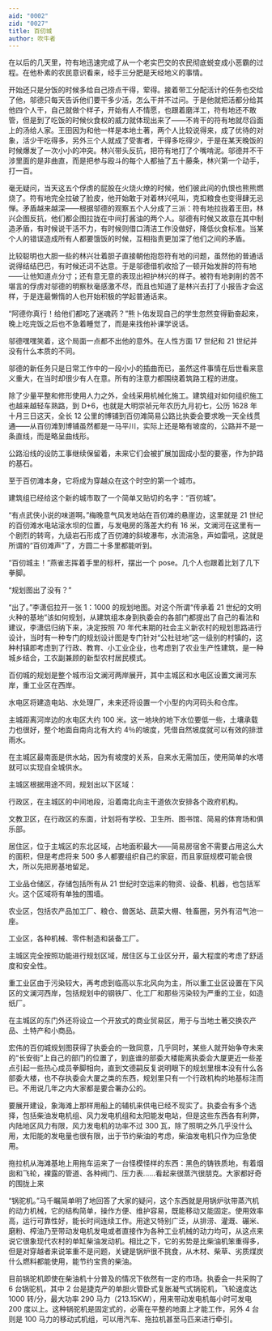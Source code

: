 ```yaml
---
aid: "0002"
zid: "0027"
title: 百仞城
author: 吹牛者
---
```


在以后的几天里，符有地迅速完成了从一个老实巴交的农民彻底蜕变成小恶霸的过程。在他朴素的农民意识看来，经手三分肥是天经地义的事情。

开始还只是分饭的时候多给自己捞点干得，荤得。接着带工分配活计的任务也交给了他，邬德只每天告诉他们要干多少活，怎么干并不过问。于是他就把活都分给其他四个人干，自己就做个样子，开始有人不情愿，也跟着磨洋工，符有地还不敢管，但是到了吃饭的时候伙食权的威力就体现出来了——不肯干的符有地就尽舀面上的汤给人家。王田因为和他一样是本地土著，两个人比较说得来，成了优待的对象，活少干吃得多，另外三个人就成了受害者，干得多吃得少，于是在某天晚饭的时候爆发了一次小小的冲突。林兴带头反抗，把符有地打了个嘴啃泥。邬德并不干涉里面的是非曲直，而是把参与殴斗的每个人都抽了五十藤条，林兴第一个动手，打一百。

毫无疑问，当天这五个俘虏的屁股在火烧火燎的时候，他们彼此间的仇恨也熊熊燃烧了。符有地完全拉破了脸皮，他开始敢于对着林兴吼叫，克扣粮食也变得肆无忌惮。矛盾越来越深——根据邬德的观察五个人分成了三派：符有地拉拢着王田，林兴企图反抗，他们都企图拉拢在中间打酱油的两个人。邬德有时候又故意在其中制造矛盾，有时候说干活不力，有时候则借口清洁工作没做好，降低伙食标准。当某个人的错误造成所有人都要饿饭的时候，互相指责更加深了他们之间的矛盾。

比较聪明也大胆一些的林兴壮着胆子直接朝他抱怨符有地的问题，虽然他的普通话说得结结巴巴，有时候还词不达意。于是邬德借机收拾了一顿开始发胖的符有地——让他知道点分寸；还有意无意的表现出袒护林兴的样子。被符有地剥削的苦不堪言的俘虏对邬德的明察秋毫感激不尽，而且也知道了是林兴去打了小报告才会这样，于是连最懒惰的人也开始积极的学起普通话来。

“阿德你真行！给他们都吃了迷魂药？”熊卜佑发现自己的学生忽然变得勤奋起来，晚上吃完饭之后也不急着睡觉了，而是来找他补课学说话。

邬德嘿嘿笑着，这个局面一点都不出他的意外。在人性方面 17 世纪和 21 世纪并没有什么本质的不同。

邬德的新任务只是日常工作中的一段小小的插曲而已，虽然这件事情在后世看来意义重大，在当时却很少有人在意。所有的注意力都围绕着筑路工程的进度。

除了少量平整和修形使用人力之外，全线采用机械化施工。建筑组对如何组织施工也越来越轻车熟路，到 D+6，也就是大明崇祯元年农历九月初七，公历 1628 年十月三日这天，全长 12 公里的博铺到百仞滩简易公路比执委会要求晚一天全线贯通——从百仞滩到博铺虽然都是一马平川，实际上还是略有坡度的，公路并不是一条直线，而是略呈曲线形。

公路沿线的设防工事继续保留着，未来它们会被扩展加固成小型的要塞，作为护路的基石。

至于百仞滩本身，它将成为穿越众在这个时空的第一个城市。

建筑组已经给这个新的城市取了一个简单又贴切的名字：“百仞城”。

“有点武侠小说的味道啊。”梅晚意气风发地站在百仞滩的悬崖边，这里就是 21 世纪的百仞滩水电站滚水坝的位置，与发电房的落差大约有 16 米，文澜河在这里有一个剧烈的转弯，九级岩石形成了百仞滩的斜坡瀑布，水流湍急，声如雷吼，这就是所谓的“百仞滩声”了，方圆二十多里都能听到。

“百仞城主！”燕雀志挥着手里的标杆，摆出一个 pose。几个人也跟着比划了几下拳脚。

“规划图出了没有？”

“出了。”李潇侣拉开一张 1：1000 的规划地图。对这个所谓“传承着 21 世纪的文明火种的基地”该如何规划，从建筑组本身到执委会的各部门都提出了自己的看法和建议，李潇侣归纳下来，决定按照 70 年代末期的社会主义新农村的规划思路进行设计，当时有一种专门的规划设计图是专门针对“公社驻地”这一级别的村镇的，这种村镇即考虑到了行政、教育、小工业企业，也考虑到了农业生产性建筑，是一种城乡结合，工农副兼顾的新型农村居民模式。

百仞城的规划是整个城市沿文澜河两岸展开，其中主城区和水电区设置文澜河东岸，重工业区在西岸。

水电区将建造电站、水处理厂，未来还将设置一个小型的内河码头和仓库。

主城距离河岸边的水电区大约 100 米。这一地块的地下水位要低一些，土壤承载力也很好，整个地面自南向北有大约 4％的坡度，凭借自然坡度就可以有效的排泄雨水。

在主城区最南面是供水站，因为有坡度的关系，自来水无需加压，使用简单的水塔就可以实现自全城供水。

主城区根据用途不同，规划出以下区域：

行政区，在主城区的中间地段，沿着南北向主干道依次安排各个政府机构。

文教卫区，在行政区的东面，计划将有学校、卫生所、图书馆、简易的体育场和俱乐部。

居住区，位于主城区的东北区域，占地面积最大——简易房宿舍不需要占用这么大的面积，但是考虑将来 500 多人都要组织自己的家庭，而且家庭规模可能会很大，所以先把房基地留足。

工业品仓储区，存储包括所有从 21 世纪时空运来的物资、设备、机器，也包括军火。这个区域将有单独的围墙。

农业区，包括农产品加工厂、粮仓、兽医站、蔬菜大棚、牲畜圈，另外有沼气池一座。

工业区，各种机械、零件制造和装备工厂。

主城区完全按照功能进行规划区域，居住区与工业区分开，最大程度的考虑了舒适度和安全性。

重工业区由于污染较大，再考虑到临高以东北风向为主，所以重工业区设置在下风区的文澜河西岸，包括规划中的钢铁厂、化工厂和那些污染较为严重的工业，如造纸厂。

在主城区的东门外还将设立一个开放式的商业贸易区，用于与当地土著交换农产品、土特产和小商品。

宏伟的百仞城规划图获得了执委会的一致同意，几乎同时，某些人就开始争夺未来的“长安街”上自己的部门的位置了，到底谁的部委大楼能离执委会大厦更近一些差点引起一些热心成员拳脚相向，直到文德嗣反复说明眼下的规划里根本没有什么各部委大楼，也不存执委会大厦之类的东西，规划里只有一个行政机构的地基标注而已。不用说几年之内大家都是要合署办公的。

要展开建设，象海滩上那样用船上的辅机来供电已经不现实了。执委会有多个选择，包括柴油发电机组、风力发电机组和太阳能发电站，但是这些东西各有利弊，内陆地区风力有限，风力发电机的功率不过 300 瓦，除了照明之外几乎没什么用，太阳能的发电量也很有限，出于节约柴油的考虑，柴油发电机只作为应急使用。

拖拉机从海滩基地上用拖车运来了一台怪模怪样的东西：黑色的铸铁质地，有着烟囱和飞轮，裸露的管道、各种阀门、压力表……看起来很蒸汽很朋克。大家都好奇的围拢上来

“锅驼机。”马千瞩简单明了地回答了大家的疑问，这个东西就是用锅炉驮带蒸汽机的动力机械，它的结构简单，操作方便、维护容易，既能移动又能固定。使用效率高，运行可靠性好，能长时间连续工作。用途又特别广泛，从排涝、灌溉、碾米、磨粉、榨油乃至带动发电机发电或者直接作为各种工业机械的动力均可，从这点来说它很象现代农村的单缸柴油发动机。相比之下，它的劣势是比柴油机笨重得多，但是对穿越者来说笨重不是问题，关键是锅炉很不挑食，从木材、柴草、劣质煤炭什么燃料都能使用，能节约宝贵的柴油。

目前锅驼机即使在柴油机十分普及的情况下依然有一定的市场。执委会一共采购了 6 台锅驼机，其中 2 台是捷克产的单胆火管卧式复胀凝气式锅驼机，飞轮速度达 1000 转/分，最大功率 290 马力（213.15KW），用来带动发电机每小时可发电 200 度以上。这种锅驼机是固定式的，必需在平整的地面上才能工作，另外 4 台则是 100 马力的移动式机组，可以用汽车、拖拉机甚至马匹来进行牵引。
